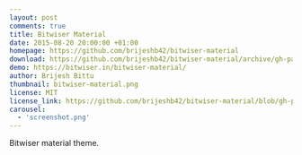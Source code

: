 ```yaml
---
layout: post
comments: true
title: Bitwiser Material
date: 2015-08-20 20:00:00 +01:00
homepage: https://github.com/brijeshb42/bitwiser-material
download: https://github.com/brijeshb42/bitwiser-material/archive/gh-pages.zip
demo: https://bitwiser.in/bitwiser-material/
author: Brijesh Bittu
thumbnail: bitwiser-material.png
license: MIT
license_link: https://github.com/brijeshb42/bitwiser-material/blob/gh-pages/LICENSE
carousel:
  - 'screenshot.png'
---
```


Bitwiser material theme.

